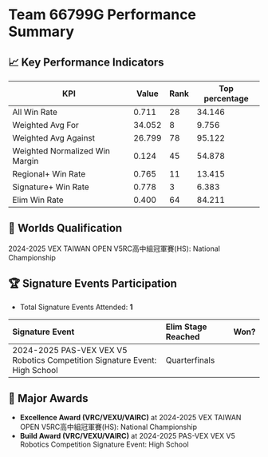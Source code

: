 # Team 66799G Performance Summary

## 📈 Key Performance Indicators
| KPI | Value | Rank | Top percentage |
| --- | ----- | ---- | ----- |
| All Win Rate | 0.711 | 28 | 34.146 |
| Weighted Avg For | 34.052 | 8 | 9.756 |
| Weighted Avg Against | 26.799 | 78 | 95.122 |
| Weighted Normalized Win Margin | 0.124 | 45 | 54.878 |
| Regional+ Win Rate | 0.765 | 11 | 13.415 |
| Signature+ Win Rate | 0.778 | 3 | 6.383 |
| Elim Win Rate | 0.400 | 64 | 84.211 |


## 🎯 Worlds Qualification
2024-2025 VEX TAIWAN OPEN V5RC高中組冠軍賽(HS): National Championship

## 🏆 Signature Events Participation
- Total Signature Events Attended: **1**

| Signature Event | Elim Stage Reached | Won? |
|:----------------|:-------------------|:----|
| 2024-2025 PAS-VEX VEX V5 Robotics Competition Signature Event: High School | Quarterfinals |  |


## 🥇 Major Awards
- **Excellence Award (VRC/VEXU/VAIRC)** at 2024-2025 VEX TAIWAN OPEN V5RC高中組冠軍賽(HS): National Championship
- **Build Award (VRC/VEXU/VAIRC)** at 2024-2025 PAS-VEX VEX V5 Robotics Competition Signature Event: High School

